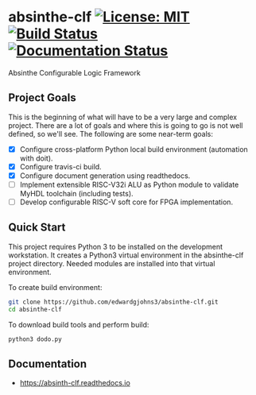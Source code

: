 # absinthe-clf [![License: MIT](https://img.shields.io/badge/license-MIT-4dc71f.svg)](https://opensource.org/licenses/MIT) [![Build Status](https://travis-ci.org/edwardgjohns3/absinthe-clf.svg?branch=master)](https://travis-ci.org/edwardgjohns3/absinthe-clf) [![Documentation Status](https://readthedocs.org/projects/absinth-clf/badge/?version=latest)](http://absinth-clf.readthedocs.io/en/latest/?badge=latest)
Absinthe Configurable Logic Framework

## Project Goals
This is the beginning of what will have to be a very large and complex project.  There are a lot of goals and where this is going to go is not well defined, so we'll see.  The following are some near-term goals:

- [x] Configure cross-platform Python local build environment (automation with doit).
- [x] Configure travis-ci build.
- [x] Configure document generation using readthedocs.
- [ ] Implement extensible RISC-V32i ALU as Python module to validate MyHDL toolchain (including tests).
- [ ] Develop configurable RISC-V soft core for FPGA implementation.

## Quick Start
This project requires Python 3 to be installed on the development workstation. It creates a Python3 virtual environment in the absinthe-clf project directory.  Needed modules are installed into that virtual environment.

To create build environment:
```bash
git clone https://github.com/edwardgjohns3/absinthe-clf.git
cd absinthe-clf
```
To download build tools and perform build:
```bash
python3 dodo.py
```

## Documentation
- https://absinth-clf.readthedocs.io
